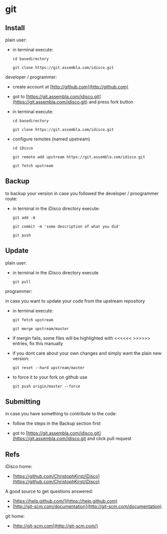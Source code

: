 git
===


Install
-------

plain user:

 * in terminal execute: 
 
    `cd basedirectory`
 
    `git clone https://git.assembla.com/idisco.git`


developer / programmer:

  * create account at [http://github.com](http://github.com)

  * got to [https://git.assembla.com/idisco.git](https://git.assembla.com/idisco.git) and press fork button 

  * in terminal execute:
	
	`cd basedirectory`

	`git clone https://git.assembla.com/idisco.git`
	
  * configure remotes (named upstream)
        
	`cd iDisco`

	`git remote add upstream https://git.assembla.com/idisco.git`

	`git fetch upstream`


Backup
------

to backup your version in case you followed the developer / proogrammer route:

  * in terminal in the iDisco directory execute:

      `git add -A`

      `git commit -m 'some description of what you did'`

      `git push`


Update
------    

plain user:

  * in terminal in the iDisco directory execute
     
      `git pull`


programmer: 

in case you want to update your code from the upstream repository

  * in terminal execute:
 
      `git fetch upstream`
      
      `git merge upstream/master`

  * if mergin fails, some files will be highlighted with <<<<<< >>>>>> entries, fix this manually

  * if you dont care about your own changes and simply want the plain new version:

      `git reset --hard upstream/master`

  * to force it to your fork on github use
       
	  `git push origin/master --force` 


Submitting
----------

in case you have something to contribute to the code:
 
  * follow the steps in the Backup section first

  * got to [https://git.assembla.com/idisco.git](https://git.assembla.com/idisco.git and click pull request 


Refs
----

iDisco home:

  * [https://github.com/ChristophKirst/iDisco](https://github.com/ChristophKirst/iDisco)

A good source to get questions answered: 

  * [https://help.github.com/](https://help.github.com)
  * [http://git-scm.com/documentation](http://git-scm.com/documentation)

git home:

  * [http://git-scm.com](http://git-scm.com/)

